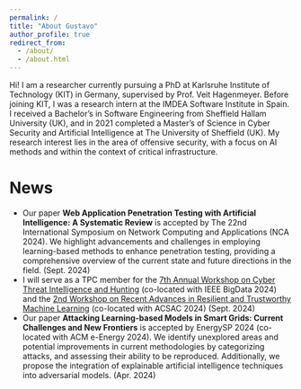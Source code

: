 ```yaml
---
permalink: /
title: "About Gustavo"
author_profile: true
redirect_from: 
  - /about/
  - /about.html
---
```


Hi! I am a researcher currently pursuing a PhD at Karlsruhe Institute of Technology (KIT) in Germany, supervised by Prof. Veit Hagenmeyer. Before joining KIT, I was a research intern at the IMDEA Software Institute in Spain. I received a Bachelor’s in Software Engineering from Sheffield Hallam University (UK), and in 2021 completed a Master’s of Science in Cyber Security and Artificial Intelligence at The University of Sheffield (UK). My research interest lies in the area of offensive security, with a focus on AI methods and within the context of critical infrastructure.

News
======

* Our paper **Web Application Penetration Testing with Artificial Intelligence: A Systematic Review** is accepted by The 22nd International Symposium on Network Computing and Applications (NCA 2024). We highlight advancements and challenges in employing learning-based methods to enhance penetration testing, providing a comprehensive overview of the current state and future directions in the field. (Sept. 2024)
* I will serve as a TPC member for the [7th Annual Workshop on Cyber Threat Intelligence and Hunting](https://cyberhunt2024.cyberhunt.no/) (co-located with IEEE BigData 2024) and the [2nd Workshop on Recent Advances in Resilient and Trustworthy Machine Learning](https://artman-workshop.gitlab.io/) (co-located with ACSAC 2024) (Sept. 2024)
* Our paper **Attacking Learning-based Models in Smart Grids: Current Challenges and New Frontiers** is accepted by EnergySP 2024 (co-located with ACM e-Energy 2024). We identify unexplored areas and potential improvements in current methodologies by categorizing attacks, and assessing their ability to be reproduced. Additionally, we propose the integration of explainable artificial intelligence techniques into adversarial models. (Apr. 2024)
